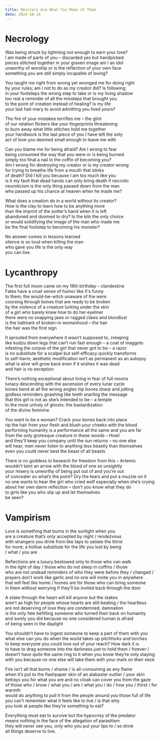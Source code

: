 ```yaml
---
title: Monsters Are What You Make of Them
date: 2024-10-14
---
```


# Necrology

Was being struck by lightning not enough to earn your love? <br>
I am made of parts of you – discarded yes but handpicked<br>
pieces stitched together in your graven image am I an idol<br>
unworthy of worship or is the reflection of your own face<br>
something you are still simply incapable of loving?

You taught me right from wrong yet wronged me for doing right<br>
by your rules; am I not to do as my creator did? Is following <br>
in your footsteps the wrong step to take or is my living shadow<br>
too real a reminder of all the missteps that brought you<br>
to the point of creation instead of healing? Is my life<br>
your last hail-mary to avoid admitting you lived yours?

The fire of your mistakes terrifies me – the glint<br>
of our relation flickers like your fingerprints threatening<br>
to burn away what little stitches hold me together<br>
your handiwork is the last piece of you I have left the only<br>
act of love you deemed small enough to leave me with

Can you blame me for being afraid? Am I wrong to fear<br>
being consumed the way that you were or is being burned<br>
simply too final a nail in the coffin of becoming you?<br>
Am I wrong for destroying my creator or is my creator wrong <br>
for trying to breathe life from a mouth that stinks<br>
of death? Did I kill you because I am too much like you<br>
is it my fault that dead hands can only bring death if necrotic<br>
neuroticism is the only thing passed down from the man<br>
who passed up his chance at heaven when he made me?

What does a creation do in a world without its creator?<br>
How is the clay to learn how to be anything more <br>
than the imprint of the potter’s hand when it is left<br>
abandoned and doomed to dry? Is the kiln the only choice<br>
or would solidifying the image of the man who made me<br>
be the final footstep to becoming his monster?

No answer comes in lessons learned <br>
silence is so loud when killing the man<br>
who gave you life is the only way<br>
you can live. <br>

# Lycanthropy

The first full moon came on my 16th birthday – clandestine <br>
Fates have a cruel sense of humor like it's funny <br>
to them; the would-be-witch unaware of the were<br>
coursing through bones that are ready to be broken<br>
by the violence of a creature lurking under the skin<br>
of a girl who barely knew how to do her eyeliner <br>
there were no snapping jaws or ragged claws and bloodlust<br>
is the hallmark of broken-in womanhood – the hair<br>
the hair was the first sign<br>

It sprouted from everywhere it wasn’t supposed to,  creeping<br>
like kudzu down legs that can’t run fast enough – a coat of maggots<br>
infesting the corpse of the girl that never got to be – a razor<br>
is no substitute for a scalpel but self-efficacy quickly transforms<br>
to self-harm; aesthetic modification isn’t as permanent as an autopsy<br>
what is alive will grow back even if it wishes it was dead<br>
and hair is no exception

There’s nothing exceptional about living in fear of full moons<br>
lunacy descending with the ascension of every lunar cycle<br>
bones bend at all the wrong angles hip bones sharp and jutting<br>
godless reminders gnashing like teeth snarling the message<br>
that this girl is not as she’s intended to be – a temple<br>
to the most unholy of ghosts: the bastardization <br>
of the divine feminine

You want to be a woman? Crack your bones back into place<br>
rip the hair from your flesh and blush your cheeks with the blood<br>
performing humanity is a performance all the same and you are far<br>
from the only grotesque creature in these woods – Howl<br>
and they’ll keep you company until the sun returns – no one else<br>
will hear; men never listen to anything less beastly than themselves<br>
even you could never best the beast of all beasts

There is no goddess to beseech for freedom from this – Artemis<br>
wouldn’t taint an arrow with the blood of one so unsightly<br>
your misery is unworthy of being put out of and you’re out<br>
of concealer so what’s the point? Dry the tears and put a muzzle on it<br>
no one wants to hear the girl who cried wolf especially when she’s crying<br>
about her own damn reflection – don’t you know what they do<br>
to girls like you who slip up and let themselves <br>
be seen?<br>

# Vampirism

Love is something that burns in the sunlight when you <br>
are a creature that’s only accepted by night / rendezvous <br>
with strangers you drink from like taps to satiate the thirst<br>
for more; a hollow substitute for the life you lost by being<br>
/ what / you are

Reflections are a luxury bestowed only to those who can walk<br>
in the light of day / those who do not sleep in coffins / those<br>
who are not undead reminders of who they were before they / changed /<br>
prayers don’t work like garlic and no one will invite you in anywhere<br>
that will feel like home / homes are for those who can bring someone<br>
in them without worrying if they’ll be invited back through the door

A stake through the heart will kill anyone but the stakes<br>
aren’t as high for people whose hearts are still beating / the heartless<br>
are not deserving of love they are condemned, damnation<br>
is the only fate befitting someone who turned their back on humanity<br>
and surely you did because no one considered human is afraid<br>
of being seen in the daylight

You shouldn’t have to ingest someone to keep a part of them with you<br>
what else can you do when the world takes up pitchforks and torches<br>
to keep everyone you could love out of your reach? How dark it is<br>
to have to drag someone into the darkness just to hold them / forever /<br>
doesn’t have quite the same ring to it when you know they’re only staying<br>
with you because no one else will take them with your mark on their neck

Fire isn’t all that burns / shame / is all-consuming as any flame<br>
when it’s put to the flashpaper skin of an alabaster outlier / your skin<br>
betrays you for what you are and no cloak can cover you from the gaze<br>
of those who / know / what you / are / what you / do / how you / thirst / for warmth<br>
would do anything to pull it from the people around you those full of life<br>
you can’t remember what it feels like to live / is that why<br>
you look at people like they’re something to eat? 


Everything must eat to survive but the hypocrisy of the predator <br>
means nothing in the face of the allegation of parasitism <br>
they will never see you, only who you put your lips to / so drink<br>
all things deserve to live.
